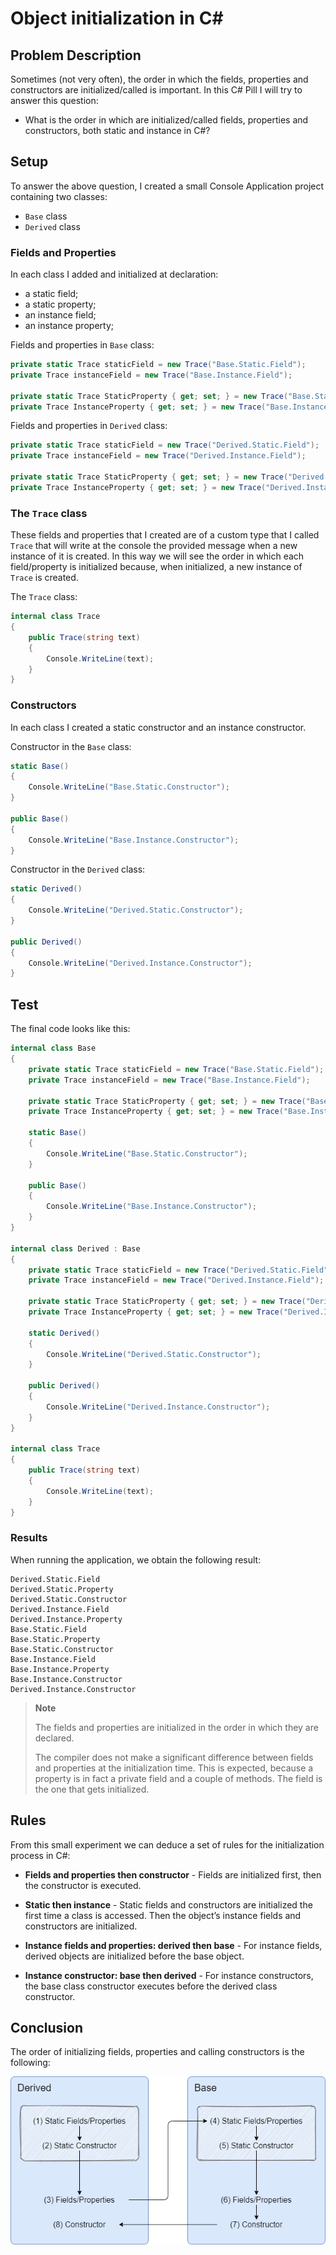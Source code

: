# Object initialization in C#

## Problem Description

Sometimes (not very often), the order in which the fields, properties and constructors are initialized/called is important. In this C# Pill I will try to answer this question:

- What is the order in which are initialized/called fields, properties and constructors, both static and instance in C#?

## Setup

To answer the above question, I created a small Console Application project containing two classes:

- `Base` class
- `Derived` class

### Fields and Properties

In each class I added and initialized at declaration:

- a static field;
- a static property;
- an instance field;
- an instance property;

Fields and properties in `Base` class:

```csharp
private static Trace staticField = new Trace("Base.Static.Field");
private Trace instanceField = new Trace("Base.Instance.Field");

private static Trace StaticProperty { get; set; } = new Trace("Base.Static.Property");
private Trace InstanceProperty { get; set; } = new Trace("Base.Instance.Property");
```

Fields and properties in `Derived` class:

```csharp
private static Trace staticField = new Trace("Derived.Static.Field");
private Trace instanceField = new Trace("Derived.Instance.Field");

private static Trace StaticProperty { get; set; } = new Trace("Derived.Static.Property");
private Trace InstanceProperty { get; set; } = new Trace("Derived.Instance.Property");
```

### The `Trace` class

These fields and properties that I created are of a custom type that I called `Trace` that will write at the console the provided message when a new instance of it is created. In this way we will see the order in which each field/property is initialized because, when initialized, a new instance of `Trace` is created.

The `Trace` class:

```csharp
internal class Trace
{
	public Trace(string text)
	{
		Console.WriteLine(text);
	}
}
```

### Constructors

In each class I created a static constructor and an instance constructor.

Constructor in the `Base` class:

```csharp
static Base()
{
    Console.WriteLine("Base.Static.Constructor");
}

public Base()
{
    Console.WriteLine("Base.Instance.Constructor");
}
```

Constructor in the `Derived` class:

```csharp
static Derived()
{
    Console.WriteLine("Derived.Static.Constructor");
}

public Derived()
{
    Console.WriteLine("Derived.Instance.Constructor");
}
```

## Test

The final code looks like this:

```csharp
internal class Base
{
    private static Trace staticField = new Trace("Base.Static.Field");
    private Trace instanceField = new Trace("Base.Instance.Field");

    private static Trace StaticProperty { get; set; } = new Trace("Base.Static.Property");
    private Trace InstanceProperty { get; set; } = new Trace("Base.Instance.Property");

    static Base()
    {
        Console.WriteLine("Base.Static.Constructor");
    }

    public Base()
    {
        Console.WriteLine("Base.Instance.Constructor");
    }
}

internal class Derived : Base
{
    private static Trace staticField = new Trace("Derived.Static.Field");
    private Trace instanceField = new Trace("Derived.Instance.Field");

    private static Trace StaticProperty { get; set; } = new Trace("Derived.Static.Property");
    private Trace InstanceProperty { get; set; } = new Trace("Derived.Instance.Property");

    static Derived()
    {
        Console.WriteLine("Derived.Static.Constructor");
    }

    public Derived()
    {
        Console.WriteLine("Derived.Instance.Constructor");
    }
}

internal class Trace
{
    public Trace(string text)
    {
        Console.WriteLine(text);
    }
}
```

### Results

When running the application, we obtain the following result:

```
Derived.Static.Field
Derived.Static.Property
Derived.Static.Constructor
Derived.Instance.Field
Derived.Instance.Property
Base.Static.Field
Base.Static.Property
Base.Static.Constructor
Base.Instance.Field
Base.Instance.Property
Base.Instance.Constructor
Derived.Instance.Constructor
```

> **Note**
>
> The fields and properties are initialized in the order in which they are declared.
>
> The compiler does not make a significant difference between fields and properties at the initialization time. This is expected, because a property is in fact a private field and a couple of methods. The field is the one that gets initialized.

## Rules

From this small experiment we can deduce a set of rules for the initialization process in C#:

- **Fields and properties then constructor** - Fields are initialized first, then the constructor is executed.
- **Static then instance** - Static fields and constructors are initialized the first time a class is accessed.  Then the object’s instance fields and constructors are  initialized.
- **Instance fields and properties: derived then base** - For instance fields, derived objects are initialized before the base object.

- **Instance constructor: base then derived** - For instance constructors, the base class constructor executes before the derived class constructor.

## Conclusion

The order of initializing fields, properties and calling constructors is the following:

![Object Initialization](object-initialization.drawio.png)



